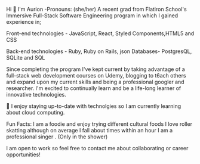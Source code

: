 

Hi 👋 I'm Aurion -Pronouns: (she/her)
A recent grad from Flatiron School's Immersive Full-Stack Software Engineering program in which I gained experience in;

Front-end technologies - JavaScript, React, Styled Components,HTML5 and CSS

Back-end technologies - Ruby, Ruby on Rails, json
Databases- PostgresQL, SQLite and SQL

Since completing the program I've kept current by taking advantage of a full-stack web development courses on Udemy, blogging to t6ach others and expand upon my current skills and being a professional googler and researcher. I'm excited to continually learn and be a life-long learner of innovative technologies. 

🌱 I enjoy staying up-to-date with technolgies so I am currently learning about cloud computing.

Fun Facts:
  I am a foodie and enjoy trying different cultural foods
  I love roller skatting although on average I fall about times within an hour
  I am a professional singer . (Only in the shower)
  

I am open to work so feel free to contact me about collaborating or career opportunities!

